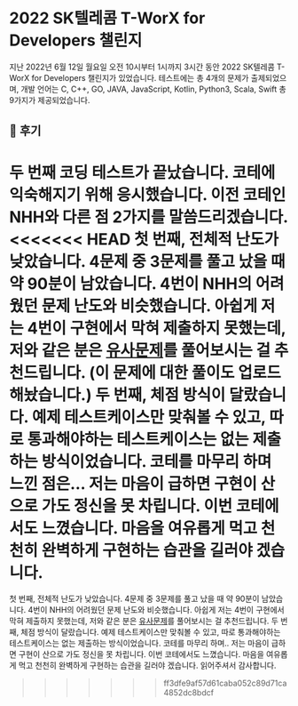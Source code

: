 # 2022 SK텔레콤 T-WorX for Developers 챌린지

지난 2022년 6월 12일 월요일 오전 10시부터 1시까지 3시간 동안 2022 SK텔레콤 T-WorX for Developers 챌린지가 있었습니다. 
테스트에는 총 4개의 문제가 출제되었으며, 개발 언어는 C, C++, GO, JAVA, JavaScript, Kotlin, Python3, Scala, Swift 총 9가지가 제공되었습니다.

## 🙇‍ 후기

두 번째 코딩 테스트가 끝났습니다. 코테에 익숙해지기 위해 응시했습니다. 이전 코테인 NHH와 다른 점 2가지를 말씀드리겠습니다. 
<<<<<<< HEAD
첫 번째, 전체적 난도가 낮았습니다. 4문제 중 3문제를 풀고 났을 때 약 90분이 남았습니다. 4번이 NHH의 어려웠던 문제 난도와 비슷했습니다. 아쉽게 저는 4번이 구현에서 막혀 제출하지 못했는데, 저와 같은 분은 [유사문제](https://www.acmicpc.net/problem/2206)를 풀어보시는 걸 추천드립니다. 
(이 문제에 대한 풀이도 업로드 해놨습니다.) 두 번째, 체점 방식이 달랐습니다. 예제 테스트케이스만 맞춰볼 수 있고, 따로 통과해야하는 테스트케이스는 없는 제출하는 방식이었습니다.
코테를 마무리 하며 느낀 점은... 저는 마음이 급하면 구현이 산으로 가도 정신을 못 차립니다. 이번 코테에서도 느꼈습니다. 마음을 여유롭게 먹고 천천히 완벽하게 구현하는 습관을 길러야 겠습니다.
=======
첫 번째, 전체적 난도가 낮았습니다. 4문제 중 3문제를 풀고 났을 때 약 90분이 남았습니다. 4번이 NHH의 어려웠던 문제 난도와 비슷했습니다. 아쉽게 저는 4번이 구현에서 막혀 제출하지 못했는데, 저와 같은 분은 [유사문제](https://www.acmicpc.net/problem/2206)를 풀어보시는 걸 추천드립니다.
두 번째, 체점 방식이 달랐습니다. 예제 테스트케이스만 맞춰볼 수 있고, 따로 통과해야하는 테스트케이스는 없는 제출하는 방식이었습니다.
코테를 마무리 하며.. 저는 마음이 급하면 구현이 산으로 가도 정신을 못 차립니다. 이번 코테에서도 느꼈습니다. 마음을 여유롭게 먹고 천천히 완벽하게 구현하는 습관을 길러야 겠습니다. 읽어주셔서 감사합니다.
>>>>>>> ff3dfe9af57d61caba052c89d71ca4852dc8bdcf
